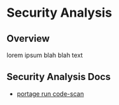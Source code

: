 # Security Analysis

## Overview

lorem ipsum blah blah text

## Security Analysis Docs

- [portage run code-scan](./security_analysis_docs/code_scan.md)
